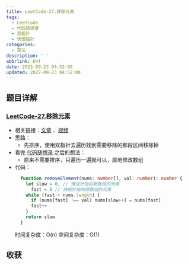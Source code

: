 ```yaml
---
title: LeetCode-27.移除元素
tags:
  - LeetCode
  - 代码随想录
  - 双指针
  - 快慢指针
categories:
  - 算法
description: ' '
abbrlink: 64f
date: 2022-09-23 04:52:00
updated: 2022-09-23 04:52:00
---
```


## 题目详解

### [LeetCode-27.移除元素](https://leetcode.cn/problems/remove-element/)

- 相关链接：[文章](https://programmercarl.com/0027.%E7%A7%BB%E9%99%A4%E5%85%83%E7%B4%A0.html#_27-%E7%A7%BB%E9%99%A4%E5%85%83%E7%B4%A0) 、[视频](https://www.bilibili.com/video/BV12A4y1Z7LP)
- 思路：
  - 先排序，使用双指针去遍历找到需要移除的那段区间移除掉
- 看完 [代码随想录](https://programmercarl.com/0027.%E7%A7%BB%E9%99%A4%E5%85%83%E7%B4%A0.html#_27-%E7%A7%BB%E9%99%A4%E5%85%83%E7%B4%A0) 之后的想法：
  - 原来不需要排序，只遍历一遍就可以，原地修改数组
- 代码：
  ```ts
    function removeElement(nums: number[], val: number): number {
      let slow = 0, // 慢指针指向新数组的元素
        fast = 0 // 快指针指向原数组的元素
      while (fast < nums.length) {
        if (nums[fast] !== val) nums[slow++] = nums[fast]
        fast++
      }
      return slow
    }
  ```
  时间复杂度：O(n)
  空间复杂度：O(1)

## 收获
